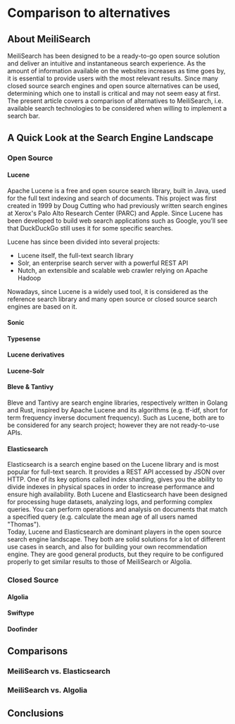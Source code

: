 # Comparison to alternatives

## About MeiliSearch

MeiliSearch has been designed to be a ready-to-go open source solution and deliver an intuitive and instantaneous search experience. As the amount of information available on the websites increases as time goes by, it is essential to provide users with the most relevant results. Since many closed source search engines and open source alternatives can be used, determining which one to install is critical and may not seem easy at first.  
The present article covers a comparison of alternatives to MeiliSearch, i.e. available search technologies to be considered when willing to implement a search bar.  


## A Quick Look at the Search Engine Landscape

### Open Source

#### Lucene

Apache Lucene is a free and open source search library, built in Java, used for the full text indexing and search of documents. This project was first created in 1999 by Doug Cutting who had previously written search engines at Xerox's Palo Alto Research Center (PARC) and Apple. Since Lucene has been developed to build web search applications such as Google, you’ll see that DuckDuckGo still uses it for some specific searches.  

Lucene has since been divided into several projects:  
* Lucene itself, the full-text search library  
* Solr, an enterprise search server with a powerful REST API  
* Nutch, an extensible and scalable web crawler relying on Apache Hadoop  

Nowadays, since Lucene is a widely used tool, it is considered as the reference search library and many open source or closed source search engines are based on it.  

#### Sonic

#### Typesense

#### Lucene derivatives

#### Lucene-Solr

#### Bleve & Tantivy

Bleve and Tantivy are search engine libraries, respectively written in Golang and Rust, inspired by Apache Lucene and its algorithms (e.g. tf-idf, short for term frequency inverse document frequency). Such as Lucene, both are to be considered for any search project; however they are not ready-to-use APIs.  

#### Elasticsearch

Elasticsearch is a search engine based on the Lucene library and is most popular for full-text search. It provides a REST API accessed by JSON over HTTP. One of its key options called index sharding, gives you the ability to divide indexes in physical spaces in order to increase performance and ensure high availability. Both Lucene and Elasticsearch have been designed for processing huge datasets, analyzing logs, and performing complex queries. You can perform operations and analysis on documents that match a specified query (e.g. calculate the mean age of all users named "Thomas").  
Today, Lucene and Elasticsearch are dominant players in the open source search engine landscape. They both are solid solutions for a lot of different use cases in search, and also for building your own recommendation engine. They are good general products, but they require to be configured properly to get similar results to those of MeiliSearch or Algolia.  


### Closed Source

#### Algolia

#### Swiftype

#### Doofinder

## Comparisons

### MeiliSearch vs. Elasticsearch

### MeiliSearch vs. Algolia

## Conclusions

